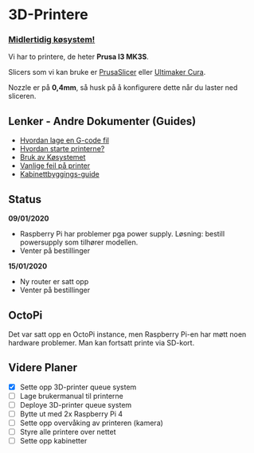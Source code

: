 # 3D-Printere
### [Midlertidig køsystem!](https://docs.google.com/document/d/1-oxqKc14jag_Qz2laUNbbtoBmCuNLyVew2syaTiFzV8/edit?usp=sharing)

Vi har to printere, de heter **Prusa I3 MK3S**.

Slicers som vi kan bruke er [PrusaSlicer](https://cdn.prusa3d.com/downloads/drivers/prusa3d_win_2_2_8.exe#_ga=2.168176611.334666038.1575547204-1800476386.1574322674) eller [Ultimaker Cura](https://ultimaker.com/software/ultimaker-cura). 

Nozzle er på **0,4mm**, så husk på å konfigurere dette når du laster ned sliceren.


## Lenker - Andre Dokumenter (Guides)

- [Hvordan lage en G-code fil](https://github.com/robotikklinja/3d-printere/blob/master/Guide/Hvordan%20lage%20en%20G-code%20fil.md)
- [Hvordan starte printerne?](https://github.com/robotikklinja/3d-printere/blob/master/Guide/Starte%20printeren.md)
- [Bruk av Køsystemet](./QUEUE.md)
- [Vanlige feil på printer](https://github.com/robotikklinja/3d-printere/blob/master/Guide/Vanlige%20feil.md)
- [Kabinettbyggings-guide](https://blog.prusaprinters.org/cheap-simple-3d-printer-enclosure/)

## Status

**09/01/2020**

- Raspberry Pi har problemer pga power supply. Løsning: bestill powersupply som tilhører modellen.
- Venter på bestillinger

**15/01/2020**

- Ny router er satt opp
- Venter på bestillinger

## OctoPi

Det var satt opp en OctoPi instance, men Raspberry Pi-en har møtt noen hardware problemer. Man kan fortsatt printe via SD-kort.

## Videre Planer

- [x] Sette opp 3D-printer queue system
- [ ] Lage brukermanual til printerne
- [ ] Deploye 3D-printer queue system
- [ ] Bytte ut med 2x Raspberry Pi 4
- [ ] Sette opp overvåking av printeren (kamera)
- [ ] Styre alle printere over nettet
- [ ] Sette opp kabinetter
